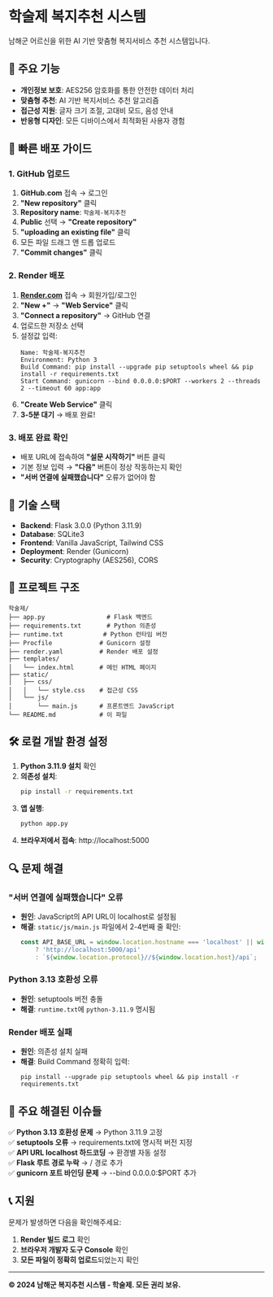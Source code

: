 # 학술제 복지추천 시스템

남해군 어르신을 위한 AI 기반 맞춤형 복지서비스 추천 시스템입니다.

## 🌟 주요 기능

- **개인정보 보호**: AES256 암호화를 통한 안전한 데이터 처리
- **맞춤형 추천**: AI 기반 복지서비스 추천 알고리즘
- **접근성 지원**: 글자 크기 조절, 고대비 모드, 음성 안내
- **반응형 디자인**: 모든 디바이스에서 최적화된 사용자 경험

## 🚀 빠른 배포 가이드

### 1. GitHub 업로드

1. **GitHub.com** 접속 → 로그인
2. **"New repository"** 클릭
3. **Repository name**: `학술제-복지추천`
4. **Public** 선택 → **"Create repository"**
5. **"uploading an existing file"** 클릭
6. 모든 파일 드래그 앤 드롭 업로드
7. **"Commit changes"** 클릭

### 2. Render 배포

1. **[Render.com](https://render.com)** 접속 → 회원가입/로그인
2. **"New +"** → **"Web Service"** 클릭
3. **"Connect a repository"** → GitHub 연결
4. 업로드한 저장소 선택
5. 설정값 입력:
   ```
   Name: 학술제-복지추천
   Environment: Python 3
   Build Command: pip install --upgrade pip setuptools wheel && pip install -r requirements.txt
   Start Command: gunicorn --bind 0.0.0.0:$PORT --workers 2 --threads 2 --timeout 60 app:app
   ```
6. **"Create Web Service"** 클릭
7. **3-5분 대기** → 배포 완료!

### 3. 배포 완료 확인

- 배포 URL에 접속하여 **"설문 시작하기"** 버튼 클릭
- 기본 정보 입력 → **"다음"** 버튼이 정상 작동하는지 확인
- **"서버 연결에 실패했습니다"** 오류가 없어야 함

## 🔧 기술 스택

- **Backend**: Flask 3.0.0 (Python 3.11.9)
- **Database**: SQLite3
- **Frontend**: Vanilla JavaScript, Tailwind CSS
- **Deployment**: Render (Gunicorn)
- **Security**: Cryptography (AES256), CORS

## 📁 프로젝트 구조

```
학술제/
├── app.py                 # Flask 백엔드
├── requirements.txt       # Python 의존성
├── runtime.txt           # Python 런타임 버전
├── Procfile             # Gunicorn 설정
├── render.yaml          # Render 배포 설정
├── templates/
│   └── index.html       # 메인 HTML 페이지
├── static/
│   ├── css/
│   │   └── style.css    # 접근성 CSS
│   └── js/
│       └── main.js      # 프론트엔드 JavaScript
└── README.md            # 이 파일
```

## 🛠️ 로컬 개발 환경 설정

1. **Python 3.11.9 설치** 확인
2. **의존성 설치**:
   ```bash
   pip install -r requirements.txt
   ```
3. **앱 실행**:
   ```bash
   python app.py
   ```
4. **브라우저에서 접속**: http://localhost:5000

## 🔍 문제 해결

### "서버 연결에 실패했습니다" 오류
- **원인**: JavaScript의 API URL이 localhost로 설정됨
- **해결**: `static/js/main.js` 파일에서 2-4번째 줄 확인:
  ```javascript
  const API_BASE_URL = window.location.hostname === 'localhost' || window.location.hostname === '127.0.0.1' 
      ? 'http://localhost:5000/api'
      : `${window.location.protocol}//${window.location.host}/api`;
  ```

### Python 3.13 호환성 오류
- **원인**: setuptools 버전 충돌
- **해결**: `runtime.txt`에 `python-3.11.9` 명시됨

### Render 배포 실패
- **원인**: 의존성 설치 실패
- **해결**: Build Command 정확히 입력:
  ```
  pip install --upgrade pip setuptools wheel && pip install -r requirements.txt
  ```

## 🎯 주요 해결된 이슈들

✅ **Python 3.13 호환성 문제** → Python 3.11.9 고정  
✅ **setuptools 오류** → requirements.txt에 명시적 버전 지정  
✅ **API URL localhost 하드코딩** → 환경별 자동 설정  
✅ **Flask 루트 경로 누락** → / 경로 추가  
✅ **gunicorn 포트 바인딩 문제** → --bind 0.0.0.0:$PORT 추가  

## 📞 지원

문제가 발생하면 다음을 확인해주세요:

1. **Render 빌드 로그** 확인
2. **브라우저 개발자 도구 Console** 확인
3. **모든 파일이 정확히 업로드**되었는지 확인

---

**© 2024 남해군 복지추천 시스템 - 학술제. 모든 권리 보유.** 
